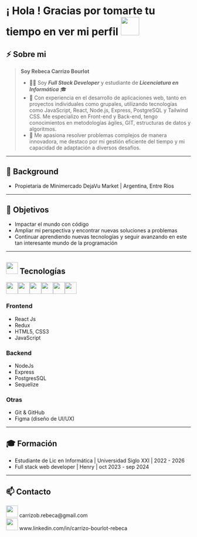 <h1> ¡ Hola !  Gracias por tomarte tu tiempo en ver mi perfil <img src = "https://raw.githubusercontent.com/MartinHeinz/MartinHeinz/master/wave.gif" width = 50px> </h1>

## ⚡ **Sobre mi** 
> **Soy Rebeca Carrizo Bourlot**
>  - 👩‍💻 Soy ***Full Stack Developer*** y estudiante de ***Licenciatura en Informática*** 🎓
>  - 🚀 Con experiencia en el desarrollo de aplicaciones web, tanto en proyectos individuales como grupales, utilizando tecnologías como JavaScript, React, Node.js, Express, PostgreSQL y Tailwind CSS. 
Me especializo en Front-end y Back-end, tengo conocimientos en metodologías ágiles, GIT, estructuras de datos y algoritmos.
> - 🖤 Me apasiona resolver problemas complejos de manera innovadora, me destaco por mi gestión eficiente del tiempo y mi capacidad de adaptación a diversos desafíos.


--- 

## 💼 **Background**

- Propietaria de Minimercado DejaVu Market | Argentina, Entre Ríos


 --- 
 
 ## 🚀 **Objetivos**

- Impactar el mundo con código
- Ampliar mi perspectiva y encontrar nuevas soluciones a problemas
- Continuar aprendiendo nuevas tecnologías y seguir avanzando en este tan interesante mundo de la programación
  
 --- 
 
## <img src = "https://media2.giphy.com/media/QssGEmpkyEOhBCb7e1/giphy.gif?cid=ecf05e47a0n3gi1bfqntqmob8g9aid1oyj2wr3ds3mg700bl&rid=giphy.gif" width = 32px>  **Tecnologías**
 <div style="display: flex; align-items: center;">
   <img width ='32px' src ='https://www.twicpics.com/logos/twicpics-integrations/react.svg'> 
 <img width ='32px' src='https://www.twicpics.com/logos/twicpics-integrations/javascript.svg'>
  <img width ='32px' src='https://e7.pngegg.com/pngimages/669/447/png-clipart-redux-react-javascript-freecodecamp-npm-others-miscellaneous-purple-thumbnail.png'>
  <img width ='32px' src='https://w7.pngwing.com/pngs/452/24/png-transparent-js-logo-node-logos-and-brands-icon-thumbnail.png'>
  <img width ='32px' src='https://w7.pngwing.com/pngs/448/730/png-transparent-postgresql-plain-logo-icon.png'>
 <img width ='32px' src='https://w7.pngwing.com/pngs/224/77/png-transparent-website-web-internet-css-style-css3-technology-social-media-logos-i-flat-colorful-icon-thumbnail.png'>
  </div>

  
### **Frontend**  
- React Js
- Redux  
- HTML5, CSS3  
- JavaScript

### **Backend**  
- NodeJs  
- Express  
- PostgresSQL  
- Sequelize

### **Otras**  
- Git & GitHub    
- Figma (diseño de UI/UX)

 ---
## 🎓 **Formación**

- Estudiante de Lic en Informática | Universidad Siglo XXI | 2022 - 2026
- Full stack web developer | Henry | oct 2023 - sep 2024

 --- 
 
## 📫 **Contacto**
<div>
 <img width ='32px' src ='https://img.shields.io/badge/Gmail-D14836?style=for-the-badge&logo=gmail&logoColor=white'> 
 <span>
  carrizob.rebeca@gmail.com
 </span>
 </div>
  <div>
 <img width ='32px' src ='https://img.shields.io/badge/LinkedIn-0077B5?style=for-the-badge&logo=linkedin&logoColor=white'> 

  <span>
  www.linkedin.com/in/carrizo-bourlot-rebeca
 </span>

  
 </div>

